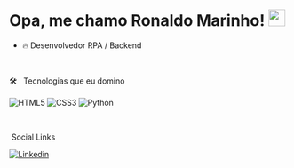 <h1> Opa, me chamo Ronaldo Marinho! <img src="https://raw.githubusercontent.com/kaueMarques/kaueMarques/master/hi.gif"width="30px"></h1>

- 🔥 Desenvolvedor RPA / Backend

<br>

🛠 &nbsp; Tecnologias que eu domino

<img align="center" alt="HTML5" 
src="https://img.shields.io/badge/HTML5-E34F26?style=for-the-badge&logo=html5&logoColor=white">
<img align="center" alt="CSS3" 
src="https://img.shields.io/badge/CSS3-1572B6?style=for-the-badge&logo=css3&logoColor=white">
<img align="center" alt="Python"
src="https://img.shields.io/badge/Python-14354C?style=for-the-badge&logo=python&logoColor=white">

<br>

&nbsp;Social Links

[![Linkedin](https://img.shields.io/badge/LinkedIn-0077B5?style=for-the-badge&logo=linkedin&logoColor=white)](https://www.linkedin.com/in/dev-ronaldo-marinho/)
